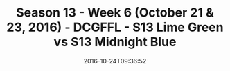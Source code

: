 ---
title: Season 13 - Week 6 (October 21 & 23, 2016) - DCGFFL - S13 Lime Green vs S13
  Midnight Blue
teams-score:
- team: _teams/s13-lime.md
  score: 25
- team: _teams/s13-midnight-blue.md
  score: 6
mvp: J. Grossman (Lime); A. Payne (Midnight)
game-ball: S. Kelly (Lime); L. Walton (Midnight)
sportsperson: ''
season: 13
week: 6
date: '2016-10-24T09:36:52'
pageid: season-13-week-6-october-21-23-2016-4818-vs-4820
---